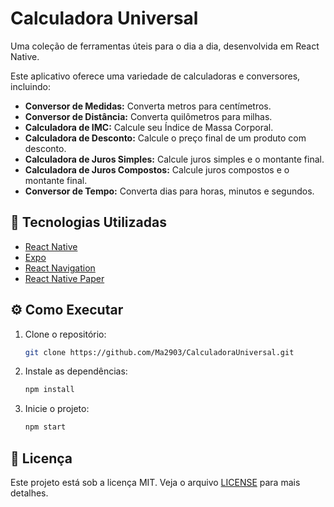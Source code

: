 # Calculadora Universal

Uma coleção de ferramentas úteis para o dia a dia, desenvolvida em React Native.

Este aplicativo oferece uma variedade de calculadoras e conversores, incluindo:

* **Conversor de Medidas:** Converta metros para centímetros.
* **Conversor de Distância:** Converta quilômetros para milhas.
* **Calculadora de IMC:** Calcule seu Índice de Massa Corporal.
* **Calculadora de Desconto:** Calcule o preço final de um produto com desconto.
* **Calculadora de Juros Simples:** Calcule juros simples e o montante final.
* **Calculadora de Juros Compostos:** Calcule juros compostos e o montante final.
* **Conversor de Tempo:** Converta dias para horas, minutos e segundos.

## 🚀 Tecnologias Utilizadas

* [React Native](https://reactnative.dev/)
* [Expo](https://expo.dev/)
* [React Navigation](https://reactnavigation.org/)
* [React Native Paper](https://reactnativepaper.com/)

## ⚙️ Como Executar

1.  Clone o repositório:
    ```bash
    git clone https://github.com/Ma2903/CalculadoraUniversal.git
    ```
2.  Instale as dependências:
    ```bash
    npm install
    ```
3.  Inicie o projeto:
    ```bash
    npm start
    ```

## 📝 Licença

Este projeto está sob a licença MIT. Veja o arquivo [LICENSE](LICENSE) para mais detalhes.
